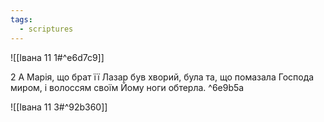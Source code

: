 ```yaml
---
tags:
  - scriptures
---
```


![[Івана 11 1#^e6d7c9]]

2 А Марія, що брат її Лазар був хворий, була та, що помазала Господа миром, і волоссям своїм Йому ноги обтерла. ^6e9b5a

![[Івана 11 3#^92b360]]